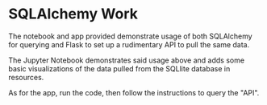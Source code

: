 # SQLAlchemy Work

The notebook and app provided demonstrate usage of both SQLAlchemy for querying and Flask to set up a rudimentary API to pull the same data.

The Jupyter Notebook demonstrates said usage above and adds some basic visualizations of the data pulled from the SQLlite database in resources. 

As for the app, run the code, then follow the instructions to query the "API".
